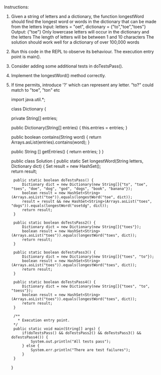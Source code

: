 Instructions:

1. Given a string of letters and a dictionary, the function longestWord should find the longest word or words in the dictionary that can be made from the letters
     Input: letters = "oet", dictionary = {"to","toe","toes"}
     Output: {"toe"}
     Only lowercase letters will occur in the dictionary and the letters
     The length of letters will be between 1 and 10 characters
     The solution should work well for a dictionary of over 100,000 words
2. Run this code in the REPL to observe its behaviour. The execution entry point is main(). 
3. Consider adding some additional tests in doTestsPass(). 
4. Implement the longestWord() method correctly. 
5. If time permits, introduce '?' which can represent any letter.  "to?" could match to "toe", "ton" etc


    import java.util.*;

    class Dictionary {

      private String[] entries;

      public Dictionary(String[] entries) {
         this.entries = entries;
      }

      public boolean contains(String word) {
         return Arrays.asList(entries).contains(word);
      }

      public String [] getEntries() {
         return entries;
      }
    }

    public class Solution {
        public static Set<String> longestWord(String letters, Dictionary dict) {
            Set<String> result = new HashSet<String>();    
            return result;

        public static boolean doTestsPass() {
            Dictionary dict = new Dictionary(new String[]{"to", "toe", "toes", "doe", "dog", "god", "dogs", "book", "banana"});
            boolean result = new HashSet<String>(Arrays.asList("toe")).equals(longestWord("toe", dict));
            result = result && new HashSet<String>(Arrays.asList("toes", "dogs")).equals(longestWord("osetdg", dict));
            return result;
        }
    
        public static boolean doTestsPass2() {
            Dictionary dict = new Dictionary(new String[]{"toes"});
            boolean result = new HashSet<String>(Arrays.asList("toes")).equals(longestWord("toes", dict));
            return result;   
        }
    
        public static boolean doTestsPass3() {
            Dictionary dict = new Dictionary(new String[]{"toes", "to"}); 
            boolean result = new HashSet<String>(Arrays.asList("toes")).equals(longestWord("toes", dict));
            return result;   
        }
    
        public static boolean doTestsPass4() {
            Dictionary dict = new Dictionary(new String[]{"toes", "to", "toess"});
            boolean result = new HashSet<String>(Arrays.asList("toes")).equals(longestWord("toes", dict));
            return result;   
        }
    
        /**
          * Execution entry point.
        */
        public static void main(String[] args) {
            if(doTestsPass() && doTestsPass2() && doTestsPass3() && doTestsPass4()) {
                System.out.println("All tests pass");
            } else {
                System.err.println("There are test failures");
            }
        }
    }
